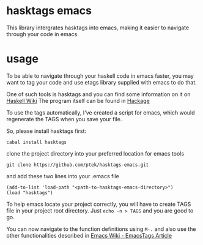 # hasktags emacs

  This library intergrates hasktags into emacs, making it easier to navigate through your code in emacs.

# usage

  To be able to navigate through your haskell code in emacs faster, you may want to tag your code and use etags library supplied with emacs to do that.

  One of such tools is hasktags and you can find some information on it on [Haskell Wiki](http://www.haskell.org/haskellwiki/Hasktags#Haskell_tag_generators)
  The program itself can be found in [Hackage](http://hackage.haskell.org/package/hasktags)

  To use the tags automatically, I've created a script for emacs, which would regenerate the TAGS when you save your file.

  So, please install hasktags first:

    cabal install hasktags

  clone the project directory into your preferred location for emacs tools

    git clone https://github.com/ptek/hasktags-emacs.git

  and add these two lines into your .emacs file

    (add-to-list 'load-path "<path-to-hasktags-emacs-directory>")
    (load "hasktags")

  
  To help emacs locate your project correctly, you will have to create TAGS file in your project root directory.
  Just `echo -n > TAGS` and you are good to go.

  You can now navigate to the function definitions using `M-.` and also use the other functionalities described in [Emacs Wiki - EmacsTags Article](http://www.emacswiki.org/emacs/EmacsTags)
